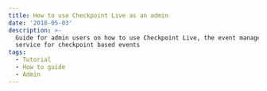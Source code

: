 ```yaml
---
title: How to use Checkpoint Live as an admin
date: '2018-05-03'
description: >-
  Guide for admin users on how to use Checkpoint Live, the event management
  service for checkpoint based events
tags:
  - Tutorial
  - How to guide
  - Admin
---
```


